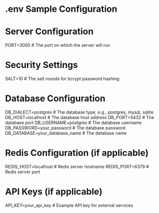 # .env Sample Configuration

# Server Configuration

PORT=3000  # The port on which the server will run

# Security Settings

SALT=10  # The salt rounds for bcrypt password hashing

# Database Configuration

DB_DIALECT=postgres  # The database type, e.g., postgres, mysql, sqlite
DB_HOST=localhost  # The database host address
DB_PORT=5432  # The database port
DB_USERNAME=postgres  # The database username
DB_PASSWORD=your_password  # The database password
DB_DATABASE=your_database_name  # The database name

# Redis Configuration (if applicable)

REDIS_HOST=localhost  # Redis server hostname
REDIS_PORT=6379  # Redis server port

# API Keys (if applicable)

API_KEY=your_api_key  # Example API key for external services
